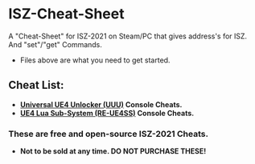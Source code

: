 # ISZ-Cheat-Sheet
A "Cheat-Sheet" for ISZ-2021 on Steam/PC that gives address's for ISZ. And "set"/"get" Commands.
- Files above are what you need to get started.

## Cheat List:
- **[Universal UE4 Unlocker (UUU)](https://github.com/Cracko298/ISZ-Cheat-Sheet/blob/main/UUU.md) Console Cheats.**
- **[UE4 Lua Sub-System (RE-UE4SS)](https://github.com/Cracko298/ISZ-Cheat-Sheet/blob/main/RE-UE4SS.md) Console Cheats.**

### These are free and open-source ISZ-2021 Cheats.
- **Not to be sold at any time. DO NOT PURCHASE THESE!**
